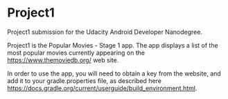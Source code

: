 # Project1
Project1 submission for the Udacity Android Developer Nanodegree.

Project1 is the Popular Movies - Stage 1 app.  The app displays a list of the most popular movies currently appearing on the https://www.themoviedb.org/ web site.

In order to use the app, you will need to obtain a key from the website, and add it to your gradle.properties file, as described here https://docs.gradle.org/current/userguide/build_environment.html.

